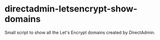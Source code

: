 # directadmin-letsencrypt-show-domains
Small script to show all the Let's Encrypt domains created by DirectAdmin.
